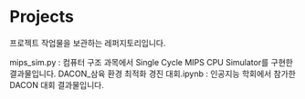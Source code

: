 # Projects
프로젝트 작업물을 보관하는 레퍼지토리입니다.

mips_sim.py : 컴퓨터 구조 과목에서 Single Cycle MIPS CPU Simulator를 구현한 결과물입니다.
DACON_삼육 환경 최적화 경진 대회.ipynb : 인공지능 학회에서 참가한 DACON 대회 결과물입니다.
